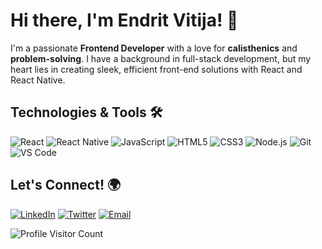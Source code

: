 

# Hi there, I'm Endrit Vitija! 👋

I'm a passionate **Frontend Developer** with a love for **calisthenics** and **problem-solving**. I have a background in full-stack development, but my heart lies in creating sleek, efficient front-end solutions with React and React Native.

## Technologies & Tools 🛠️
![React](https://img.shields.io/badge/-React-333333?style=flat&logo=react)
![React Native](https://img.shields.io/badge/-React%20Native-333333?style=flat&logo=react)
![JavaScript](https://img.shields.io/badge/-JavaScript-333333?style=flat&logo=javascript)
![HTML5](https://img.shields.io/badge/-HTML5-333333?style=flat&logo=html5)
![CSS3](https://img.shields.io/badge/-CSS3-333333?style=flat&logo=css3)
![Node.js](https://img.shields.io/badge/-Node.js-333333?style=flat&logo=node.js)
![Git](https://img.shields.io/badge/-Git-333333?style=flat&logo=git)
![VS Code](https://img.shields.io/badge/-VS%20Code-333333?style=flat&logo=visual-studio-code)

## Let's Connect! 🌍

[![LinkedIn](https://img.shields.io/badge/-LinkedIn-0077B5?style=flat&logo=linkedin&logoColor=white)](https://www.linkedin.com/in/endritvitija/)
[![Twitter](https://img.shields.io/badge/-Twitter-1DA1F2?style=flat&logo=twitter&logoColor=white)](https://twitter.com/endritvitija)
[![Email](https://img.shields.io/badge/-Email-D14836?style=flat&logo=gmail&logoColor=white)](mailto:vitija64@gmail.com)


![Profile Visitor Count](https://komarev.com/ghpvc/?username=endritvitija&color=blueviolet)
